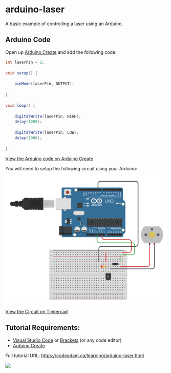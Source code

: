 # arduino-laser

A basic example of controlling a laser using an Arduino.

## Arduino Code

Open up [Arduino Create](https://create.arduino.cc/editor/) and add the following code:

```csharp
int laserPin = 2;

void setup() {
  
	pinMode(laserPin, OUTPUT);
	
}

void loop() {
  
	digitalWrite(laserPin, HIGH);
	delay(1000);
	
	digitalWrite(laserPin, LOW);
	delay(1000); 
	
}
```

[View the Arduino code on Arduino Create](https://create.arduino.cc/editor/professoradam/bd120ce7-2329-44db-a472-d7aa5f767a20/preview)

You will need to setup the following circuit using your Arduino:

![Tinkercad Circuit](https://raw.githubusercontent.com/codeadamca/arduino-motor/main/tinkercad-motor.png)

[View the Circuit on Tinkercad](https://www.tinkercad.com/things/4gRQcWldkm2-arduino-laser)


## Tutorial Requirements:

* [Visual Studio Code](https://code.visualstudio.com/) or [Brackets](http://brackets.io/) (or any code editor)
* [Arduino Create](https://create.arduino.cc/editor) 

Full tutorial URL: https://codeadam.ca/learning/arduino-laser.html

<a href="https://codeadam.ca">
<img src="https://codeadam.ca/images/code-block.png" width="100">
</a>

